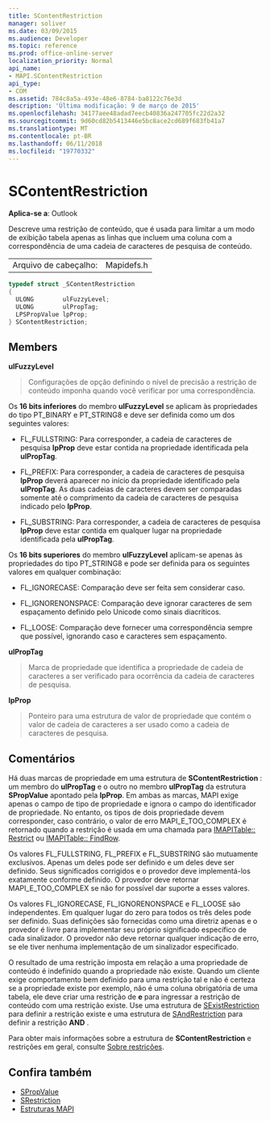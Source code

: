 ```yaml
---
title: SContentRestriction
manager: soliver
ms.date: 03/09/2015
ms.audience: Developer
ms.topic: reference
ms.prod: office-online-server
localization_priority: Normal
api_name:
- MAPI.SContentRestriction
api_type:
- COM
ms.assetid: 784c8a5a-493e-48e6-8784-ba8122c76e3d
description: 'Última modificação: 9 de março de 2015'
ms.openlocfilehash: 34177aee48adad7eecb40836a247705fc22d2a32
ms.sourcegitcommit: 9d60cd82b5413446e5bc8ace2cd689f683fb41a7
ms.translationtype: MT
ms.contentlocale: pt-BR
ms.lasthandoff: 06/11/2018
ms.locfileid: "19770332"
---
```

# <a name="scontentrestriction"></a>SContentRestriction
 
**Aplica-se a**: Outlook 
  
Descreve uma restrição de conteúdo, que é usada para limitar a um modo de exibição tabela apenas as linhas que incluem uma coluna com a correspondência de uma cadeia de caracteres de pesquisa de conteúdo. 
  
|||
|:-----|:-----|
|Arquivo de cabeçalho:  <br/> |Mapidefs.h  <br/> |
   
```cpp
typedef struct _SContentRestriction
{
  ULONG        ulFuzzyLevel;
  ULONG        ulPropTag;
  LPSPropValue lpProp;
} SContentRestriction;

```

## <a name="members"></a>Members

**ulFuzzyLevel**
  
> Configurações de opção definindo o nível de precisão a restrição de conteúdo imponha quando você verificar por uma correspondência.
    
   Os **16 bits inferiores** do membro **ulFuzzyLevel** se aplicam às propriedades do tipo PT_BINARY e PT_STRING8 e deve ser definida como um dos seguintes valores: 
    
   - FL_FULLSTRING: Para corresponder, a cadeia de caracteres de pesquisa **lpProp** deve estar contida na propriedade identificada pela **ulPropTag**.
        
   - FL_PREFIX: Para corresponder, a cadeia de caracteres de pesquisa **lpProp** deverá aparecer no início da propriedade identificado pela **ulPropTag**. As duas cadeias de caracteres devem ser comparadas somente até o comprimento da cadeia de caracteres de pesquisa indicado pelo **lpProp**. 
        
   - FL_SUBSTRING: Para corresponder, a cadeia de caracteres de pesquisa **lpProp** deve estar contida em qualquer lugar na propriedade identificada pela **ulPropTag**. 
        
   Os **16 bits superiores** do membro **ulFuzzyLevel** aplicam-se apenas às propriedades do tipo PT_STRING8 e pode ser definida para os seguintes valores em qualquer combinação: 
        
   - FL_IGNORECASE: Comparação deve ser feita sem considerar caso. 
        
   - FL_IGNORENONSPACE: Comparação deve ignorar caracteres de sem espaçamento definido pelo Unicode como sinais diacríticos. 
        
   - FL_LOOSE: Comparação deve fornecer uma correspondência sempre que possível, ignorando caso e caracteres sem espaçamento. 
    
**ulPropTag**
  
> Marca de propriedade que identifica a propriedade de cadeia de caracteres a ser verificado para ocorrência da cadeia de caracteres de pesquisa. 
    
**lpProp**
  
> Ponteiro para uma estrutura de valor de propriedade que contém o valor de cadeia de caracteres a ser usado como a cadeia de caracteres de pesquisa.
    
## <a name="remarks"></a>Comentários

Há duas marcas de propriedade em uma estrutura de **SContentRestriction** : um membro do **ulPropTag** e o outro no membro **ulPropTag** da estrutura **SPropValue** apontado pela **lpProp**. Em ambas as marcas, MAPI exige apenas o campo de tipo de propriedade e ignora o campo do identificador de propriedade. No entanto, os tipos de dois propriedade devem corresponder, caso contrário, o valor de erro MAPI_E_TOO_COMPLEX é retornado quando a restrição é usada em uma chamada para [IMAPITable:: Restrict](imapitable-restrict.md) ou [IMAPITable:: FindRow](imapitable-findrow.md). 
  
Os valores FL_FULLSTRING, FL_PREFIX e FL_SUBSTRING são mutuamente exclusivos. Apenas um deles pode ser definido e um deles deve ser definido. Seus significados corrigidos e o provedor deve implementá-los exatamente conforme definido. O provedor deve retornar MAPI_E_TOO_COMPLEX se não for possível dar suporte a esses valores. 
  
Os valores FL_IGNORECASE, FL_IGNORENONSPACE e FL_LOOSE são independentes. Em qualquer lugar do zero para todos os três deles pode ser definido. Suas definições são fornecidas como uma diretriz apenas e o provedor é livre para implementar seu próprio significado específico de cada sinalizador. O provedor não deve retornar qualquer indicação de erro, se ele tiver nenhuma implementação de um sinalizador especificado. 
  
O resultado de uma restrição imposta em relação a uma propriedade de conteúdo é indefinido quando a propriedade não existe. Quando um cliente exige comportamento bem definido para uma restrição tal e não é certeza se a propriedade existe por exemplo, não é uma coluna obrigatória de uma tabela, ele deve criar uma restrição de **e** para ingressar a restrição de conteúdo com uma restrição existe. Use uma estrutura de [SExistRestriction](sexistrestriction.md) para definir a restrição existe e uma estrutura de [SAndRestriction](sandrestriction.md) para definir a restrição **AND** . 
  
Para obter mais informações sobre a estrutura de **SContentRestriction** e restrições em geral, consulte [Sobre restrições](about-restrictions.md).
  
## <a name="see-also"></a>Confira também

- [SPropValue](spropvalue.md)
- [SRestriction](srestriction.md)
- [Estruturas MAPI](mapi-structures.md)

